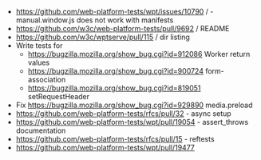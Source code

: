- https://github.com/web-platform-tests/wpt/issues/10790 / -manual.window.js does not work with manifests
- https://github.com/w3c/web-platform-tests/pull/9692 / README
- https://github.com/w3c/wptserve/pull/115 / dir listing
- Write tests for
  - https://bugzilla.mozilla.org/show_bug.cgi?id=912086 Worker return values
  - https://bugzilla.mozilla.org/show_bug.cgi?id=900724 form-association
  - https://bugzilla.mozilla.org/show_bug.cgi?id=819051 setRequestHeader
- Fix https://bugzilla.mozilla.org/show_bug.cgi?id=929890 media.preload
- https://github.com/web-platform-tests/rfcs/pull/32 - async setup
- https://github.com/web-platform-tests/wpt/pull/19054 - assert_throws documentation
- https://github.com/web-platform-tests/rfcs/pull/15 - reftests
- https://github.com/web-platform-tests/wpt/pull/19477
